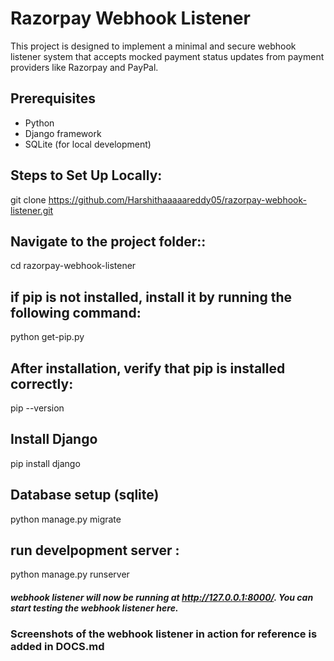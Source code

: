 # Razorpay Webhook Listener
This project is designed to implement a minimal and secure webhook listener system that accepts mocked payment status updates from payment providers like Razorpay and PayPal. 

## Prerequisites
- Python
- Django framework
- SQLite (for local development)

## Steps to Set Up Locally: 
git clone https://github.com/Harshithaaaaareddy05/razorpay-webhook-listener.git

## Navigate to the project folder::
cd razorpay-webhook-listener

## if pip is not installed, install it by running the following command:
python get-pip.py
## After installation, verify that pip is installed correctly: 
pip --version

## Install Django
pip install django

## Database setup (sqlite)
python manage.py migrate

## run develpopment server :
python manage.py runserver
##### webhook listener will now be running at http://127.0.0.1:8000/. You can start testing the webhook listener here.


### Screenshots of the webhook listener in action for reference is added in DOCS.md

